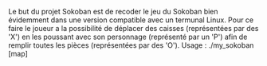 Le but du projet Sokoban est de recoder le jeu du Sokoban bien évidemment dans une version compatible avec un termunal Linux. Pour ce faire le joueur a la possibilité de déplacer des caisses (représentées par des 'X') en les poussant avec son personnage (représenté par un 'P') afin de remplir toutes les pièces (représentées par des 'O').
Usage : ./my_sokoban [map]
